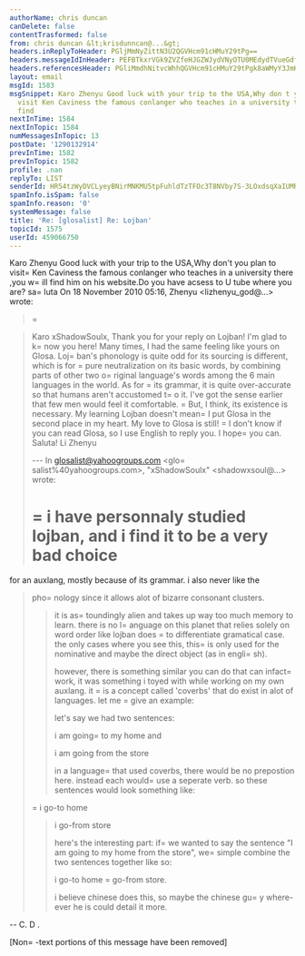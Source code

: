 ```yaml
---
authorName: chris duncan
canDelete: false
contentTrasformed: false
from: chris duncan &lt;krisdunncan@...&gt;
headers.inReplyToHeader: PGljMmNyZittN3U2QGVHcm91cHMuY29tPg==
headers.messageIdInHeader: PEFBTkxrVGk9ZVZfeHJGZWJydVNyOTU0MEdydTVueGdfSytyam9xYXRTOV9zRkBtYWlsLmdtYWlsLmNvbT4=
headers.referencesHeader: PGliMmdhNitvcWhhQGVHcm91cHMuY29tPgk8aWMyY3JmK203dTZAZUdyb3Vwcy5jb20+
layout: email
msgId: 1583
msgSnippet: Karo Zhenyu Good luck with your trip to the USA,Why don t you plan to
  visit Ken Caviness the famous conlanger who teaches in a university there ,you will
  find
nextInTime: 1584
nextInTopic: 1584
numMessagesInTopic: 13
postDate: '1290132914'
prevInTime: 1582
prevInTopic: 1582
profile: .nan
replyTo: LIST
senderId: HR54tzWyDVCLyeyBNirMNKMU5tpFuhldTzTFOc3T8NVby7S-3LOxdsqXaIUMR9IzSd2g3bN03X4ETJ0OgWHkdQ_xg1wGlPPtP6p0
spamInfo.isSpam: false
spamInfo.reason: '0'
systemMessage: false
title: 'Re: [glosalist] Re: Lojban'
topicId: 1575
userId: 459066750
---
```


Karo Zhenyu
Good luck with your trip to the USA,Why don't you plan to visit=
 Ken Caviness
the famous conlanger who teaches in a university there ,you w=
ill find him on
his  website.Do you have acsess to U tube where you are?
sa=
luta
On 18 November 2010 05:16, Zhenyu <lizhenyu_god@...> wrote:

>=

>
> Karo xShadowSoulx,
> Thank you for your reply on Lojban! I'm glad to k=
now you here! Many times,
> I had the same feeling like yours on Glosa. Loj=
ban's phonology is quite odd
> for its sourcing is different, which is for =
pure neutralization on its basic
> words, by combining parts of other two o=
riginal language's words among the 6
> main languages in the world. As for =
its grammar, it is quite over-accurate
> so that humans aren't accustomed t=
o it. I've got the sense earlier that few
> men would feel it comfortable. =
But, I think, its existence is necessary. My
> learning Lojban doesn't mean=
 I put Glosa in the second place in my heart. My
> love to Glosa is still! =
I don't know if you can read Glosa, so I use English
> to reply you. I hope=
 you can.
> Saluta!
> Li Zhenyu
>
>
> --- In glosalist@yahoogroups.com <glo=
salist%40yahoogroups.com>,
> "xShadowSoulx" <shadowxsoul@...> wrote:
> >
> =
> i have personnaly studied lojban, and i find it to be a very bad choice
>=
 for an auxlang, mostly because of its grammar. i also never like the
> pho=
nology since it allows alot of bizarre consonant clusters.
> >
> > it is as=
toundingly alien and takes up way too much memory to learn. there
> is no l=
anguage on this planet that relies solely on word order like lojban
> does =
to differentiate gramatical case. the only cases where you see this,
> this=
 is only used for the nominative and maybe the direct object (as in
> engli=
sh).
> >
> > however, there is something similar you can do that can infact=
 work, it
> was something i toyed with while working on my own auxlang. it =
is a concept
> called 'coverbs' that do exist in alot of languages. let me =
give an example:
> >
> > let's say we had two sentences:
> >
> > i am going=
 to my home
> > and
> >
> > i am going from the store
> >
> > in a language=
 that used coverbs, there would be no prepostion here.
> instead each would=
 use a seperate verb. so these sentences would look
> something like:
> >
>=
 > i go-to home
> > i go-from store
> >
> > here's the interesting part: if=
 we wanted to say the sentence "I am going
> to my home from the store", we=
 simple combine the two sentences together
> like so:
> >
> > i go-to home =
go-from store.
> >
> > i believe chinese does this, so maybe the chinese gu=
y where-ever he is
> could detail it more.
> >
>
>  
>



-- 
C. D .


[Non=
-text portions of this message have been removed]


